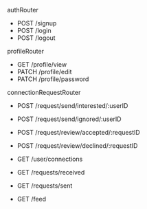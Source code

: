 authRouter
- POST /signup
- POST /login
- POST /logout


profileRouter
- GET /profile/view
- PATCH /profile/edit
- PATCH /profile/password

connectionRequestRouter
- POST /request/send/interested/:userID
- POST /request/send/ignored/:userID
- POST /request/review/accepted/:requestID
- POST /request/review/declined/:requestID

- GET /user/connections
- GET /requests/received
- GET /requests/sent
- GET /feed